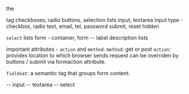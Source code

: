the <form> tag
checkboxes, radio buttons, selection lists
input, textarea
input type -
  checkbox, radio
  text, email, tel, password
  submit, reset
  hidden

`select` lists
form - container, form -- label
description lists

important attributes - `action` and `method`.
`method`: get or post
`action`: provides location to which browser sends request
          can be overriden by buttons / submit via formaction attribute.

`fieldset`: a semantic tag that groups form content.

-- input
-- textarea
-- select

